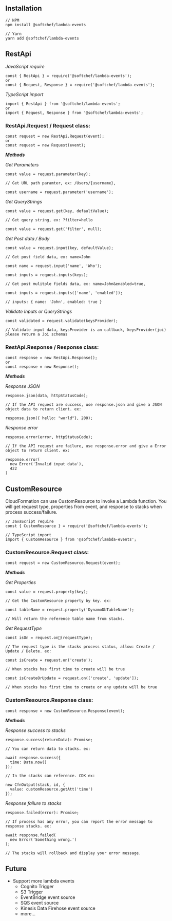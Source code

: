 ## Installation

```
// NPM
npm install @softchef/lambda-events

// Yarn
yarn add @softchef/lambda-events
```

## RestApi

_JavaScript require_

```
const { RestApi } = require('@softchef/lambda-events');
or
const { Request, Response } = require('@softchef/lambda-events');
```

_TypeScript import_

```
import { RestApi } from '@softchef/lambda-events';
or
import { Request, Response } from '@softchef/lambda-events';
```

### RestApi.Request / Request class:

```
const request = new RestApi.Request(event);
or
const request = new Request(event);
```

***Methods***

_Get Parameters_

```
const value = request.parameter(key);

// Get URL path paramter, ex: /Users/{username}, 

const username = request.parameter('username');
```

_Get QueryStrings_

```
const value = request.get(key, defaultValue);

// Get query string, ex: ?filter=hello

const value = request.get('filter', null);
```

_Get Post data / Body_

```
const value = request.input(key, defaultValue);

// Get post field data, ex: name=John

const name = request.input('name', 'Who');

const inputs = request.inputs(keys);

// Get post mulitple fields data, ex: name=John&enabled=true,

const inputs = request.inputs(['name', 'enabled']);

// inputs: { name: 'John', enabled: true }
```

_Validate Inputs or QueryStrings_

```
const validated = request.validate(keysProvider);

// Validate input data, keysProvider is an callback, keysProvider(joi) please return a Joi schemas
```

### RestApi.Response / Response class:

```
const response = new RestApi.Response();
or
const response = new Response();
```

***Methods***

_Response JSON_

```
response.json(data, httpStatusCode);

// If the API request are success, use response.json and give a JSON object data to return client. ex:

response.json({ hello: "world"}, 200);
```

_Response error_

```
response.error(error, httpStatusCode);

// If the API request are failure, use response.error and give a Error object to return client. ex:

response.error(
  new Error('Invalid input data'),
  422
)
```

## CustomResource

CloudFormation can use CustomResource to invoke a Lambda function. You will get request type, properties from event, and response to stacks when process success/failure.

```
// JavaScript require
const { CustomResource } = require('@softchef/lambda-events');

// TypeScript import
import { CustomResource } from '@softchef/lambda-events';
```

### CustomResource.Request class:

```
const request = new CustomResource.Request(event);
```

***Methods***

_Get Properties_

```
const value = request.property(key);

// Get the CustomResource property by key. ex:

const tableName = request.property('DynamoDbTableName');

// Will return the reference table name from stacks.
```

_Get RequestType_

```
const isOn = request.on(requestType);

// The request type is the stacks process status, allow: Create / Update / Delete. ex:

const isCreate = request.on('create');

// When stacks has first time to create will be true

const isCreateOrUpdate = request.on(['create', 'update']);

// When stacks has first time to create or any update will be true
```

### CustomResource.Response class:

```
const response = new CustomResource.Response(event);
```

***Methods***

_Response success to stacks_
```
response.success(returnData): Promise;

// You can return data to stacks. ex:

await response.success({
  time: Date.now()
});

// In the stacks can reference. CDK ex:

new CfnOutput(stack, id, {
  value: customResource.getAtt('time')
});
```

_Response failure to stacks_

```
response.failed(error): Promise;

// If process has any error, you can report the error message to response stacks. ex:

await response.failed(
  new Error('Something wrong.')
);

// The stacks will rollback and display your error message.

```

## Future

- Support more lambda events
  - Cognito Trigger
  - S3 Trigger
  - EventBridge event source
  - SQS event source
  - Kinesis Data Firehose event source
  - more...
